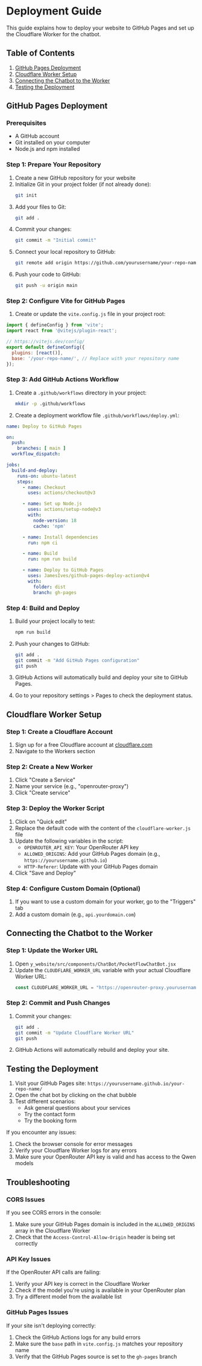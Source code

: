 # Deployment Guide

This guide explains how to deploy your website to GitHub Pages and set up the Cloudflare Worker for the chatbot.

## Table of Contents

1. [GitHub Pages Deployment](#github-pages-deployment)
2. [Cloudflare Worker Setup](#cloudflare-worker-setup)
3. [Connecting the Chatbot to the Worker](#connecting-the-chatbot-to-the-worker)
4. [Testing the Deployment](#testing-the-deployment)

## GitHub Pages Deployment

### Prerequisites

- A GitHub account
- Git installed on your computer
- Node.js and npm installed

### Step 1: Prepare Your Repository

1. Create a new GitHub repository for your website
2. Initialize Git in your project folder (if not already done):
   ```bash
   git init
   ```
3. Add your files to Git:
   ```bash
   git add .
   ```
4. Commit your changes:
   ```bash
   git commit -m "Initial commit"
   ```
5. Connect your local repository to GitHub:
   ```bash
   git remote add origin https://github.com/yourusername/your-repo-name.git
   ```
6. Push your code to GitHub:
   ```bash
   git push -u origin main
   ```

### Step 2: Configure Vite for GitHub Pages

1. Create or update the `vite.config.js` file in your project root:

```javascript
import { defineConfig } from 'vite';
import react from '@vitejs/plugin-react';

// https://vitejs.dev/config/
export default defineConfig({
  plugins: [react()],
  base: '/your-repo-name/', // Replace with your repository name
});
```

### Step 3: Add GitHub Actions Workflow

1. Create a `.github/workflows` directory in your project:
   ```bash
   mkdir -p .github/workflows
   ```

2. Create a deployment workflow file `.github/workflows/deploy.yml`:

```yaml
name: Deploy to GitHub Pages

on:
  push:
    branches: [ main ]
  workflow_dispatch:

jobs:
  build-and-deploy:
    runs-on: ubuntu-latest
    steps:
      - name: Checkout
        uses: actions/checkout@v3

      - name: Set up Node.js
        uses: actions/setup-node@v3
        with:
          node-version: 18
          cache: 'npm'

      - name: Install dependencies
        run: npm ci

      - name: Build
        run: npm run build

      - name: Deploy to GitHub Pages
        uses: JamesIves/github-pages-deploy-action@v4
        with:
          folder: dist
          branch: gh-pages
```

### Step 4: Build and Deploy

1. Build your project locally to test:
   ```bash
   npm run build
   ```

2. Push your changes to GitHub:
   ```bash
   git add .
   git commit -m "Add GitHub Pages configuration"
   git push
   ```

3. GitHub Actions will automatically build and deploy your site to GitHub Pages.

4. Go to your repository settings > Pages to check the deployment status.

## Cloudflare Worker Setup

### Step 1: Create a Cloudflare Account

1. Sign up for a free Cloudflare account at [cloudflare.com](https://cloudflare.com)
2. Navigate to the Workers section

### Step 2: Create a New Worker

1. Click "Create a Service"
2. Name your service (e.g., "openrouter-proxy")
3. Click "Create service"

### Step 3: Deploy the Worker Script

1. Click on "Quick edit"
2. Replace the default code with the content of the `cloudflare-worker.js` file
3. Update the following variables in the script:
   - `OPENROUTER_API_KEY`: Your OpenRouter API key
   - `ALLOWED_ORIGINS`: Add your GitHub Pages domain (e.g., `https://yourusername.github.io`)
   - `HTTP-Referer`: Update with your GitHub Pages domain
4. Click "Save and Deploy"

### Step 4: Configure Custom Domain (Optional)

1. If you want to use a custom domain for your worker, go to the "Triggers" tab
2. Add a custom domain (e.g., `api.yourdomain.com`)

## Connecting the Chatbot to the Worker

### Step 1: Update the Worker URL

1. Open `y_website/src/components/ChatBot/PocketFlowChatBot.jsx`
2. Update the `CLOUDFLARE_WORKER_URL` variable with your actual Cloudflare Worker URL:
   ```javascript
   const CLOUDFLARE_WORKER_URL = "https://openrouter-proxy.yourusername.workers.dev";
   ```

### Step 2: Commit and Push Changes

1. Commit your changes:
   ```bash
   git add .
   git commit -m "Update Cloudflare Worker URL"
   git push
   ```

2. GitHub Actions will automatically rebuild and deploy your site.

## Testing the Deployment

1. Visit your GitHub Pages site: `https://yourusername.github.io/your-repo-name/`
2. Open the chat bot by clicking on the chat bubble
3. Test different scenarios:
   - Ask general questions about your services
   - Try the contact form
   - Try the booking form

If you encounter any issues:
1. Check the browser console for error messages
2. Verify your Cloudflare Worker logs for any errors
3. Make sure your OpenRouter API key is valid and has access to the Qwen models

## Troubleshooting

### CORS Issues

If you see CORS errors in the console:
1. Make sure your GitHub Pages domain is included in the `ALLOWED_ORIGINS` array in the Cloudflare Worker
2. Check that the `Access-Control-Allow-Origin` header is being set correctly

### API Key Issues

If the OpenRouter API calls are failing:
1. Verify your API key is correct in the Cloudflare Worker
2. Check if the model you're using is available in your OpenRouter plan
3. Try a different model from the available list

### GitHub Pages Issues

If your site isn't deploying correctly:
1. Check the GitHub Actions logs for any build errors
2. Make sure the `base` path in `vite.config.js` matches your repository name
3. Verify that the GitHub Pages source is set to the `gh-pages` branch
